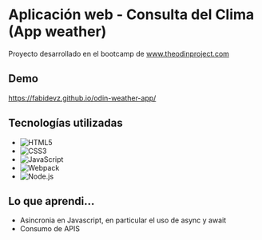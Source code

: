 
# Aplicación web - Consulta del Clima  (App weather)

Proyecto desarrollado en el bootcamp de www.theodinproject.com


## Demo

  https://fabidevz.github.io/odin-weather-app/
## Tecnologías utilizadas

- ![HTML5](https://img.shields.io/badge/html5-%23E34F26.svg?style=for-the-badge&logo=html5&logoColor=white)   
- ![CSS3](https://img.shields.io/badge/css3-%231572B6.svg?style=for-the-badge&logo=css3&logoColor=white)    
- ![JavaScript](https://img.shields.io/badge/javascript-%23323330.svg?style=for-the-badge&logo=javascript&logoColor=%23F7DF1E)
- ![Webpack](https://img.shields.io/badge/WEBPACK-%238DD6F9?style=for-the-badge&logo=webpack&logoColor=black)
- ![Node.js](https://img.shields.io/badge/nodeJS-%23339933?style=for-the-badge&logo=nodedotjs&logoColor=white)


## Lo que aprendi...

- Asincronia en Javascript, en particular el uso de async y await 
- Consumo de APIS
